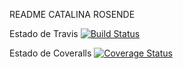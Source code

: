 README CATALINA ROSENDE

		
Estado de Travis [![Build Status](https://travis-ci.org/crosende1/Tarea2_v2.svg?branch=master)](https://travis-ci.org/crosende1/Tarea2_v2)
  		  
Estado de Coveralls [![Coverage Status](https://coveralls.io/repos/github/crosende1/Tarea2_v2/badge.svg?branch=master)](https://coveralls.io/github/crosende1/Tarea2_v2?branch=master)